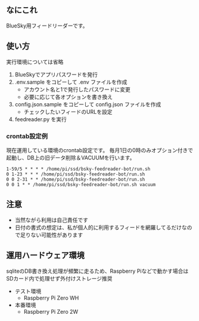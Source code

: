 ## なにこれ

BlueSky用フィードリーダーです。 

## 使い方

実行環境については省略

1. BlueSkyでアプリパスワードを発行 
2. .env.sample をコピーして .env ファイルを作成 
    - アカウント名と1で発行したパスワードに変更
    - 必要に応じて各オプションを書き換え
3. config.json.sample をコピーして config.json ファイルを作成
    - チェックしたいフィードのURLを設定
4. feedreader.py を実行

### crontab設定例

現在運用している環境のcrontab設定です。
毎月1日の0時のみオプション付きで起動し、DB上の旧データ削除＆VACUUMを行います。

```
1-59/5 * * * * /home/pi/ssd/bsky-feedreader-bot/run.sh
0 1-23 * * * /home/pi/ssd/bsky-feedreader-bot/run.sh
0 0 2-31 * * /home/pi/ssd/bsky-feedreader-bot/run.sh
0 0 1 * * /home/pi/ssd/bsky-feedreader-bot/run.sh vacuum
```

## 注意

- 当然ながら利用は自己責任です
- 日付の書式の想定は、私が個人的に利用するフィードを網羅してるだけなので足りない可能性があります

## 運用ハードウェア環境

sqliteのDB書き換え処理が頻繁に走るため、Raspberry Piなどで動かす場合はSDカード内で処理せず外付けストレージ推奨

- テスト環境
    - Raspberry Pi Zero WH
- 本番環境
    - Raspberry Pi Zero 2W
